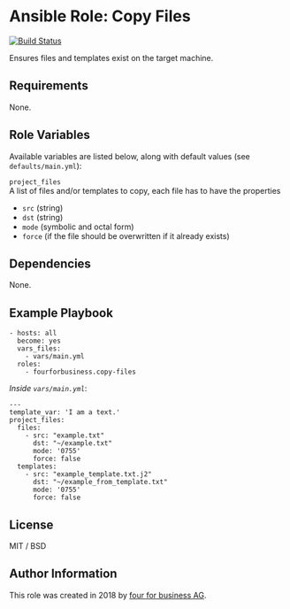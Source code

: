 # Ansible Role: Copy Files

[![Build Status](https://api.travis-ci.org/fourforbusiness/ansible-role-copy-files.svg?branch=master)](https://api.travis-ci.org/fourforbusiness/ansible-role-copy-files)

Ensures files and templates exist on the target machine.

## Requirements

None.

## Role Variables

Available variables are listed below, along with default values (see `defaults/main.yml`):

`project_files`     
A list of files and/or templates to copy, each file has to have the properties
* `src` (string)
* `dst` (string)
* `mode` (symbolic and octal form)
* `force` (if the file should be overwritten if it already exists)

## Dependencies

None.

## Example Playbook

    - hosts: all
      become: yes
      vars_files:
        - vars/main.yml
      roles:
        - fourforbusiness.copy-files

*Inside `vars/main.yml`*:

    ---
    template_var: 'I am a text.'
    project_files:
      files:
        - src: "example.txt"
          dst: "~/example.txt"
          mode: '0755'
          force: false
      templates:
        - src: "example_template.txt.j2"
          dst: "~/example_from_template.txt"
          mode: '0755'
          force: false

## License

MIT / BSD

## Author Information

This role was created in 2018 by [four for business AG](https://www.4fb.de/).
